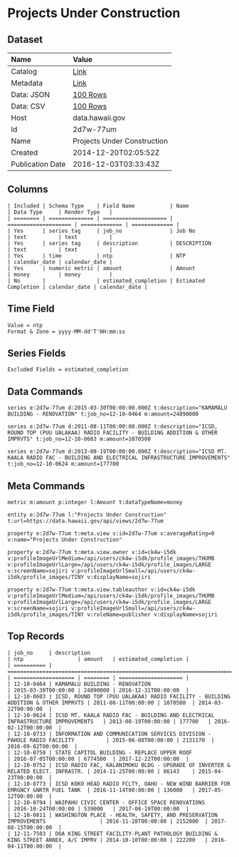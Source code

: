 # Projects Under Construction

## Dataset

| Name | Value |
| :--- | :---- |
| Catalog | [Link](https://catalog.data.gov/dataset/projects-under-construction-2370b) |
| Metadata | [Link](https://data.hawaii.gov/api/views/2d7w-77um) |
| Data: JSON | [100 Rows](https://data.hawaii.gov/api/views/2d7w-77um/rows.json?max_rows=100) |
| Data: CSV | [100 Rows](https://data.hawaii.gov/api/views/2d7w-77um/rows.csv?max_rows=100) |
| Host | data.hawaii.gov |
| Id | 2d7w-77um |
| Name | Projects Under Construction |
| Created | 2014-12-20T02:05:52Z |
| Publication Date | 2016-12-03T03:33:43Z |

## Columns

```ls
| Included | Schema Type    | Field Name           | Name                 | Data Type     | Render Type   |
| ======== | ============== | ==================== | ==================== | ============= | ============= |
| Yes      | series tag     | job_no               | Job No               | text          | text          |
| Yes      | series tag     | description          | DESCRIPTION          | text          | text          |
| Yes      | time           | ntp                  | NTP                  | calendar_date | calendar_date |
| Yes      | numeric metric | amount               | Amount               | money         | money         |
| No       |                | estimated_completion | Estimated Completion | calendar_date | calendar_date |
```

## Time Field

```ls
Value = ntp
Format & Zone = yyyy-MM-dd'T'HH:mm:ss
```

## Series Fields

```ls
Excluded Fields = estimated_completion
```

## Data Commands

```ls
series e:2d7w-77um d:2015-03-30T00:00:00.000Z t:description="KAMAMALU BUILDING - RENOVATION" t:job_no=12-10-0464 m:amount=24890000

series e:2d7w-77um d:2011-08-11T00:00:00.000Z t:description="ICSD, ROUND TOP (PUU UALAKAA) RADIO FACILITY - BUILDING ADDITION & OTHER IMPRVTS" t:job_no=12-10-0603 m:amount=1070500

series e:2d7w-77um d:2013-08-19T00:00:00.000Z t:description="ICSD MT. KAALA RADIO FAC - BUILDING AND ELECTRICAL INFRASTRUCTURE IMPROVEMENTS" t:job_no=12-10-0624 m:amount=177700
```

## Meta Commands

```ls
metric m:amount p:integer l:Amount t:dataTypeName=money

entity e:2d7w-77um l:"Projects Under Construction" t:url=https://data.hawaii.gov/api/views/2d7w-77um

property e:2d7w-77um t:meta.view v:id=2d7w-77um v:averageRating=0 v:name="Projects Under Construction"

property e:2d7w-77um t:meta.view.owner v:id=ck4w-i5dk v:profileImageUrlMedium=/api/users/ck4w-i5dk/profile_images/THUMB v:profileImageUrlLarge=/api/users/ck4w-i5dk/profile_images/LARGE v:screenName=sojiri v:profileImageUrlSmall=/api/users/ck4w-i5dk/profile_images/TINY v:displayName=sojiri

property e:2d7w-77um t:meta.view.tableauthor v:id=ck4w-i5dk v:profileImageUrlMedium=/api/users/ck4w-i5dk/profile_images/THUMB v:profileImageUrlLarge=/api/users/ck4w-i5dk/profile_images/LARGE v:screenName=sojiri v:profileImageUrlSmall=/api/users/ck4w-i5dk/profile_images/TINY v:roleName=publisher v:displayName=sojiri
```

## Top Records

```ls
| job_no     | description                                                                      | ntp                 | amount   | estimated_completion | 
| ========== | ================================================================================ | =================== | ======== | ==================== | 
| 12-10-0464 | KAMAMALU BUILDING - RENOVATION                                                   | 2015-03-30T00:00:00 | 24890000 | 2016-12-31T00:00:00  | 
| 12-10-0603 | ICSD, ROUND TOP (PUU UALAKAA) RADIO FACILITY - BUILDING ADDITION & OTHER IMPRVTS | 2011-08-11T00:00:00 | 1070500  | 2014-03-22T00:00:00  | 
| 12-10-0624 | ICSD MT. KAALA RADIO FAC - BUILDING AND ELECTRICAL INFRASTRUCTURE IMPROVEMENTS   | 2013-08-19T00:00:00 | 177700   | 2016-02-12T00:00:00  | 
| 12-10-0733 | INFORMATION AND COMMUNICATION SERVICES DIVISION - PAHOLE RADIO FACILITY          | 2015-06-08T00:00:00 | 2131170  | 2016-09-02T00:00:00  | 
| 12-10-0750 | STATE CAPITOL BUILDING - REPLACE UPPER ROOF                                      | 2016-07-05T00:00:00 | 6774500  | 2017-12-22T00:00:00  | 
| 12-10-0752 | ICSD RADIO FAC, KALANIMOKU BLDG - UPGRADE OF INVERTER & RELATED ELECT. INFRASTR. | 2014-11-25T00:00:00 | 86143    | 2015-04-23T00:00:00  | 
| 12-10-0773 | ICSD KOKO HEAD RADIO FCLTY, OAHU - NEW WIND BARRIER FOR EMRGNCY GNRTR FUEL TANK  | 2016-11-14T00:00:00 | 136000   | 2017-05-12T00:00:00  | 
| 12-10-0794 | WAIPAHU CIVIC CENTER - OFFICE SPACE RENOVATIONS                                  | 2016-10-24T00:00:00 | 539000   | 2017-08-19T00:00:00  | 
| 12-10-0811 | WASHINGTON PLACE - HEALTH, SAFETY, AND PRESERVATION IMPROVEMENTS                 | 2016-11-28T00:00:00 | 2152000  | 2017-08-15T00:00:00  | 
| 12-11-7503 | DOA KING STREET FACILITY-PLANT PATHOLOGY BUILDING & KING STREET ANNEX, A/C IMPRV | 2014-10-10T00:00:00 | 222200   | 2016-04-11T00:00:00  | 
```